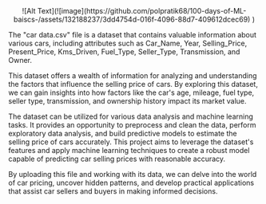 


<div style="text-align: center;">
  ![Alt Text](![image](https://github.com/polpratik68/100-days-of-ML-baiscs-/assets/132188237/3dd4754d-016f-4096-88d7-409612dcec69)
)
</div>






The "car data.csv" file is a dataset that contains valuable information about various cars, including attributes such as Car_Name, Year, Selling_Price, Present_Price, Kms_Driven, Fuel_Type, Seller_Type, Transmission, and Owner.

This dataset offers a wealth of information for analyzing and understanding the factors that influence the selling price of cars. By exploring this dataset, we can gain insights into how factors like the car's age, mileage, fuel type, seller type, transmission, and ownership history impact its market value.

The dataset can be utilized for various data analysis and machine learning tasks. It provides an opportunity to preprocess and clean the data, perform exploratory data analysis, and build predictive models to estimate the selling price of cars accurately. This project aims to leverage the dataset's features and apply machine learning techniques to create a robust model capable of predicting car selling prices with reasonable accuracy.

By uploading this file and working with its data, we can delve into the world of car pricing, uncover hidden patterns, and develop practical applications that assist car sellers and buyers in making informed decisions.

